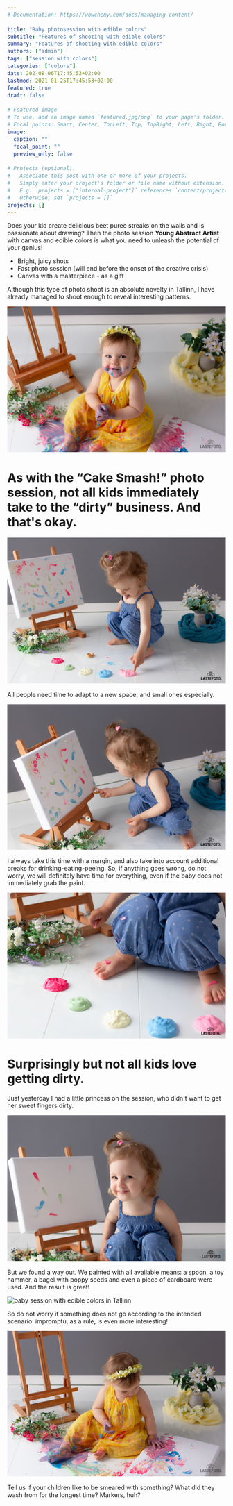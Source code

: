 ```yaml
---
# Documentation: https://wowchemy.com/docs/managing-content/

title: "Baby photosession with edible colors"
subtitle: "Features of shooting with edible colors"
summary: "Features of shooting with edible colors"
authors: ["admin"]
tags: ["session with colors"]
categories: ["colors"]
date: 202-08-06T17:45:53+02:00
lastmod: 2021-01-25T17:45:53+02:00
featured: true
draft: false

# Featured image
# To use, add an image named `featured.jpg/png` to your page's folder.
# Focal points: Smart, Center, TopLeft, Top, TopRight, Left, Right, BottomLeft, Bottom, BottomRight.
image:
  caption: ""
  focal_point: ""
  preview_only: false

# Projects (optional).
#   Associate this post with one or more of your projects.
#   Simply enter your project's folder or file name without extension.
#   E.g. `projects = ["internal-project"]` references `content/project/deep-learning/index.md`.
#   Otherwise, set `projects = []`.
projects: []
---
```

Does your kid create delicious beet puree streaks on the walls and is passionate about drawing?
Then the photo session **Young Abstract Artist** with canvas and edible colors is what you need to unleash the potential of your genius!

* Bright, juicy shots
* Fast photo session (will end before the onset of the creative crisis)
* Canvas with a masterpiece - as a gift

Although this type of photo shoot is an absolute novelty in Tallinn, I have already managed to shoot enough to reveal interesting patterns.

![baby photo session with colors](./photosession-with-ediable-colors-1.jpg)

# As with the “Cake Smash!” photo session, not all kids immediately take to the “dirty” business. And that's okay.

![baby photo session](./photosession-with-ediable-colors-2.jpg)

All people need time to adapt to a new space, and small ones especially.

![photosession with colors in Tallinn](./photosession-with-ediable-colors-3.jpg)

I always take this time with a margin, and also take into account additional breaks for drinking-eating-peeing. So, if anything goes wrong, do not worry, we will definitely have time for everything, even if the baby does not immediately grab the paint.

![photosession with colors](./photosession-with-ediable-colors-4.jpg)

# Surprisingly but not all kids love getting dirty.
Just yesterday I had a little princess on the session, who didn't want to get her sweet fingers dirty.

![photosession with colors in Tallinn](./photosession-with-ediable-colors-5.jpg)

But we found a way out. We painted with all available means: a spoon, a toy hammer, a bagel with poppy seeds and even a piece of cardboard were used. And the result is great!

![baby session with edible colors in Tallinn](./photosession-with-ediable-colors-6.jpg)

So do not worry if something does not go according to the intended scenario: impromptu, as a rule, is even more interesting!

![photosession with colors in Tallinn](./photosession-with-ediable-colors-7.jpg)

Tell us if your children like to be smeared with something? What did they wash from for the longest time? Markers, huh?


